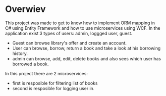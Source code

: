 # Overwiev
This project was made to get to know how to implement ORM mapping in C# using Entity Framework and how to use microservices using WCF. 
In the application exist 3 types of users: admin, loggged user, guest. 
* Guest can browse library's offer and create an account.
* User can browse, borrow, return a book and take a look at his borrowing history.
* admin can browse, add, edit, delete books and also sees which user has borrowed a book.

In this project there are 2 microservices:
* first is resposible for filtering list of books
* second is resposible for logging user in.
